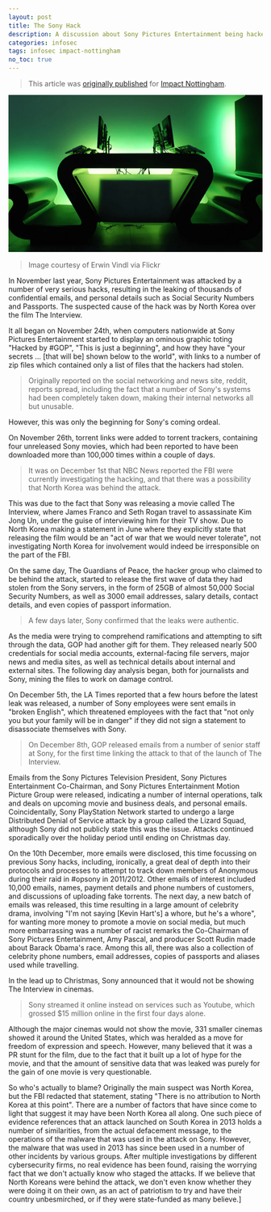 ```yaml
---
layout: post
title: The Sony Hack
description: A discussion about Sony Pictures Entertainment being hacked in the months before the release of the action comedy, The Interview, and its depiction of Kim Jong Un.
categories: infosec
tags: infosec impact-nottingham
no_toc: true
---
```

> This article was [originally published](http://www.impactnottingham.com/2015/04/the-sony-hack/) for [Impact Nottingham](http://www.impactnottingham.com).

![Stereotypical hacking image](/assets/img/sony-hack.png)

> Image courtesy of Erwin Vindl via Flickr

In November last year, Sony Pictures Entertainment was attacked by a number of very serious hacks, resulting in the leaking of thousands of confidential emails, and personal details such as Social Security Numbers and Passports. The suspected cause of the hack was by North Korea over the film The Interview.

It all began on November 24th, when computers nationwide at Sony Pictures Entertainment started to display an ominous graphic toting "Hacked by #GOP", "This is just a beginning", and how they have "your secrets ... [that will be] shown below to the world", with links to a number of zip files which contained only a list of files that the hackers had stolen.

> Originally reported on the social networking and news site, reddit, reports spread, including the fact that a number of Sony's systems had been completely taken down, making their internal networks all but unusable.

However, this was only the beginning for Sony's coming ordeal.

On November 26th, torrent links were added to torrent trackers, containing four unreleased Sony movies, which had been reported to have been downloaded more than 100,000 times within a couple of days.

> It was on December 1st that NBC News reported the FBI were currently investigating the hacking, and that there was a possibility that North Korea was behind the attack.

This was due to the fact that Sony was releasing a movie called The Interview, where James Franco and Seth Rogan travel to assassinate Kim Jong Un, under the guise of interviewing him for their TV show. Due to North Korea making a statement in June where they explicitly state that releasing the film would be an "act of war that we would never tolerate", not investigating North Korea for involvement would indeed be irresponsible on the part of the FBI.

On the same day, The Guardians of Peace, the hacker group who claimed to be behind the attack, started to release the first wave of data they had stolen from the Sony servers, in the form of 25GB of almost 50,000 Social Security Numbers, as well as 3000 email addresses, salary details, contact details, and even copies of passport information.

> A few days later, Sony confirmed that the leaks were authentic.

As the media were trying to comprehend ramifications and attempting to sift through the data, GOP had another gift for them. They released nearly 500 credentials for social media accounts, external-facing file servers, major news and media sites, as well as technical details about internal and external sites. The following day analysis began, both for journalists and Sony, mining the files to work on damage control.

On December 5th, the LA Times reported that a few hours before the latest leak was released, a number of Sony employees were sent emails in "broken English", which threatened employees with the fact that "not only you but your family will be in danger" if they did not sign a statement to disassociate themselves with Sony.

> On December 8th, GOP released emails from a number of senior staff at Sony, for the first time linking the attack to that of the launch of The Interview.

Emails from the Sony Pictures Television President, Sony Pictures Entertainment Co-Chairman, and Sony Pictures Entertainment Motion Picture Group were released, indicating a number of internal operations, talk and deals on upcoming movie and business deals, and personal emails. Coincidentally, Sony PlayStation Network started to undergo a large Distributed Denial of Service attack by a group called the Lizard Squad, although Sony did not publicly state this was the issue. Attacks continued sporadically over the holiday period until ending on Christmas day.

On the 10th December, more emails were disclosed, this time focussing on previous Sony hacks, including, ironically, a great deal of depth into their protocols and processes to attempt to track down members of Anonymous during their raid in #opsony in 2011/2012. Other emails of interest included 10,000 emails, names, payment details and phone numbers of customers, and discussions of uploading fake torrents. The next day, a new batch of emails was released, this time resulting in a large amount of celebrity drama, involving "I'm not saying [Kevin Hart's] a whore, but he's a whore", for wanting more money to promote a movie on social media, but much more embarrassing was a number of racist remarks the Co-Chairman of Sony Pictures Entertainment, Amy Pascal, and producer Scott Rudin made about Barack Obama's race. Among this all, there was also a collection of celebrity phone numbers, email addresses, copies of passports and aliases used while travelling.

In the lead up to Christmas, Sony announced that it would not be showing The Interview in cinemas.

> Sony streamed it online instead on services such as Youtube, which grossed $15 million online in the first four days alone.

Although the major cinemas would not show the movie, 331 smaller cinemas showed it around the United States, which was heralded as a move for freedom of expression and speech. However, many believed that it was a PR stunt for the film, due to the fact that it built up a lot of hype for the movie, and that the amount of sensitive data that was leaked was purely for the gain of one movie is very questionable.

So who's actually to blame? Originally the main suspect was North Korea, but the FBI redacted that statement, stating "There is no attribution to North Korea at this point". There are a number of factors that have since come to light that suggest it may have been North Korea all along. One such piece of evidence references that an attack launched on South Korea in 2013 holds a number of similarities, from the actual defacement message, to the operations of the malware that was used in the attack on Sony. However, the malware that was used in 2013 has since been used in a number of other incidents by various groups. After multiple investigations by different cybersecurity firms, no real evidence has been found, raising the worrying fact that we don't actually know who staged the attacks. If we believe that North Koreans were behind the attack, we don't even know whether they were doing it on their own, as an act of patriotism to try and have their country unbesmirched, or if they were state-funded as many believe.]
